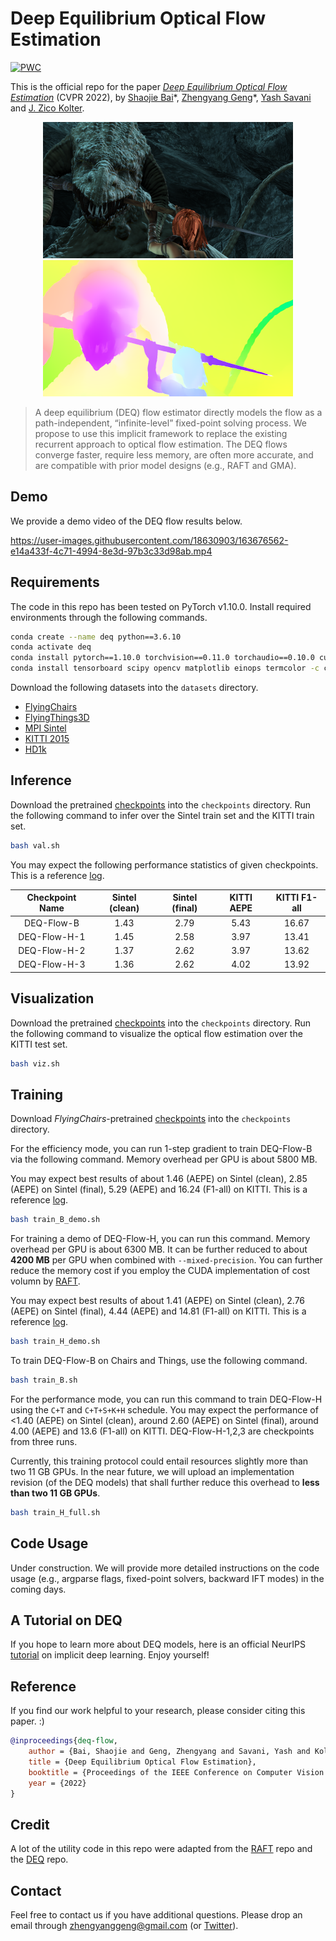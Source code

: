 # Deep Equilibrium Optical Flow Estimation

[![PWC](https://img.shields.io/endpoint.svg?url=https://paperswithcode.com/badge/deep-equilibrium-optical-flow-estimation/optical-flow-estimation-on-kitti-2015-train)](https://paperswithcode.com/sota/optical-flow-estimation-on-kitti-2015-train?p=deep-equilibrium-optical-flow-estimation)

This is the official repo for the paper [*Deep Equilibrium Optical Flow Estimation*](https://arxiv.org/abs/2204.08442) (CVPR 2022), by [Shaojie Bai](https://jerrybai1995.github.io/)\*, [Zhengyang Geng](https://gsunshine.github.io/)\*, [Yash Savani](https://yashsavani.com/) and [J. Zico Kolter](http://zicokolter.com/).

<div align=center><img src="../assets/frame_0037_frame.png" width="400" height="218" /><img src="../assets/frame0037_pred.png" width="400" height="218" /></div>

> A deep equilibrium (DEQ) flow estimator directly models the flow as a path-independent, “infinite-level” fixed-point solving process. We propose to use this implicit framework to replace the existing recurrent approach to optical flow estimation. The DEQ flows converge faster, require less memory, are often more accurate, and are compatible with prior model designs (e.g., RAFT and GMA).
 
## Demo

We provide a demo video of the DEQ flow results below.

https://user-images.githubusercontent.com/18630903/163676562-e14a433f-4c71-4994-8e3d-97b3c33d98ab.mp4

## Requirements

The code in this repo has been tested on PyTorch v1.10.0. Install required environments through the following commands.

```bash
conda create --name deq python==3.6.10
conda activate deq
conda install pytorch==1.10.0 torchvision==0.11.0 torchaudio==0.10.0 cudatoolkit=11.3 -c pytorch -c conda-forge
conda install tensorboard scipy opencv matplotlib einops termcolor -c conda-forge
```

Download the following datasets into the `datasets` directory.

- [FlyingChairs](https://lmb.informatik.uni-freiburg.de/resources/datasets/FlyingChairs.en.html#flyingchairs)
- [FlyingThings3D](https://lmb.informatik.uni-freiburg.de/resources/datasets/SceneFlowDatasets.en.html)
- [MPI Sintel](http://sintel.is.tue.mpg.de/)
- [KITTI 2015](http://www.cvlibs.net/datasets/kitti/eval_scene_flow.php?benchmark=flow)
- [HD1k](http://hci-benchmark.iwr.uni-heidelberg.de/)

## Inference

Download the pretrained [checkpoints](https://drive.google.com/drive/folders/1PeyOr4kmSuMWrh4iwYKbVLqDU6WPX-HM?usp=sharing) into the `checkpoints` directory. Run the following command to infer over the Sintel train set and the KITTI train set.

```bash
bash val.sh
```

You may expect the following performance statistics of given checkpoints. This is a reference [log](https://github.com/locuslab/deq-flow/blob/main/code.v.1.0/ref/val.txt).

|  Checkpoint Name | Sintel (clean) | Sintel (final) | KITTI AEPE  | KITTI F1-all |
| :--------------: | :------------: | :------------: | :---------: | :----------: |
| DEQ-Flow-B   | 1.43 | 2.79 | 5.43 | 16.67 |
| DEQ-Flow-H-1 | 1.45 | 2.58 | 3.97 | 13.41 |
| DEQ-Flow-H-2 | 1.37 | 2.62 | 3.97 | 13.62 |
| DEQ-Flow-H-3 | 1.36 | 2.62 | 4.02 | 13.92 |

## Visualization

Download the pretrained [checkpoints](https://drive.google.com/drive/folders/1PeyOr4kmSuMWrh4iwYKbVLqDU6WPX-HM?usp=sharing) into the `checkpoints` directory. Run the following command to visualize the optical flow estimation over the KITTI test set.

```bash
bash viz.sh
```

## Training

Download *FlyingChairs*-pretrained [checkpoints](https://drive.google.com/drive/folders/1PeyOr4kmSuMWrh4iwYKbVLqDU6WPX-HM?usp=sharing) into the `checkpoints` directory.

For the efficiency mode, you can run 1-step gradient to train DEQ-Flow-B via the following command. Memory overhead per GPU is about 5800 MB.

You may expect best results of about 1.46 (AEPE) on Sintel (clean), 2.85 (AEPE) on Sintel (final), 5.29 (AEPE) and 16.24 (F1-all) on KITTI. This is a reference [log](https://github.com/locuslab/deq-flow/blob/main/code.v.1.0/ref/B_1_step_grad.txt).

```bash
bash train_B_demo.sh
```

For training a demo of DEQ-Flow-H, you can run this command. Memory overhead per GPU is about 6300 MB. It can be further reduced to about **4200 MB** per GPU when combined with `--mixed-precision`. You can further reduce the memory cost if you employ the CUDA implementation of cost volumn by [RAFT](https://github.com/princeton-vl/RAFT).

You may expect best results of about 1.41 (AEPE) on Sintel (clean), 2.76 (AEPE) on Sintel (final), 4.44 (AEPE) and 14.81 (F1-all) on KITTI. This is a reference [log](https://github.com/locuslab/deq-flow/blob/main/code.v.1.0/ref/H_1_step_grad.txt).

```bash
bash train_H_demo.sh
```

To train DEQ-Flow-B on Chairs and Things, use the following command.

```bash
bash train_B.sh
```

For the performance mode, you can run this command to train DEQ-Flow-H using the ``C+T`` and ``C+T+S+K+H`` schedule. You may expect the performance of <1.40 (AEPE) on Sintel (clean), around 2.60 (AEPE) on Sintel (final), around 4.00 (AEPE) and 13.6 (F1-all) on KITTI. DEQ-Flow-H-1,2,3 are checkpoints from three runs.

Currently, this training protocol could entail resources slightly more than two 11 GB GPUs. In the near future, we will upload an implementation revision (of the DEQ models) that shall further reduce this overhead to **less than two 11 GB GPUs**.

```bash
bash train_H_full.sh
```

## Code Usage

Under construction. We will provide more detailed instructions on the code usage (e.g., argparse flags, fixed-point solvers, backward IFT modes) in the coming days.

## A Tutorial on DEQ

If you hope to learn more about DEQ models, here is an official NeurIPS [tutorial](https://implicit-layers-tutorial.org/) on implicit deep learning. Enjoy yourself!

## Reference

If you find our work helpful to your research, please consider citing this paper. :)

```bib
@inproceedings{deq-flow,
    author = {Bai, Shaojie and Geng, Zhengyang and Savani, Yash and Kolter, J. Zico},
    title = {Deep Equilibrium Optical Flow Estimation},
    booktitle = {Proceedings of the IEEE Conference on Computer Vision and Pattern Recognition (CVPR)},
    year = {2022}
}
```

## Credit

A lot of the utility code in this repo were adapted from the [RAFT](https://github.com/princeton-vl/RAFT) repo and the [DEQ](https://github.com/locuslab/deq) repo.

## Contact

Feel free to contact us if you have additional questions. Please drop an email through zhengyanggeng@gmail.com (or [Twitter](https://twitter.com/ZhengyangGeng)).
